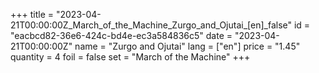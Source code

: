 +++
title = "2023-04-21T00:00:00Z_March_of_the_Machine_Zurgo_and_Ojutai_[en]_false"
id = "eacbcd82-36e6-424c-bd4e-ec3a584836c5"
date = "2023-04-21T00:00:00Z"
name = "Zurgo and Ojutai"
lang = ["en"]
price = "1.45"
quantity = 4
foil = false
set = "March of the Machine"
+++
